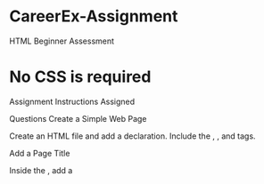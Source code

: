 # CareerEx-Assignment
 HTML Beginner Assessment 

# No CSS is required



Assignment Instructions
Assigned

Questions
Create a Simple Web Page

Create an HTML file and add a <!DOCTYPE html> declaration.
Include the <html>, <head>, and <body> tags.


Add a Page Title

Inside the <head>, add a <title> that says "My First Webpage".


Headings Practice

In the <body>, write six headings using <h1> to <h6>.
Each heading should describe your favorite hobbies (e.g., "Reading", "Playing Football").


Write a Paragraph About Yourself

Below the headings, write two paragraphs using the <p> tag.
The first paragraph should introduce yourself.
The second paragraph should describe what you learned in class.


Add a Local Image

Save an image inside your project folder (e.g., myphoto.jpg).
Display it on your web page using the <img> tag.
Add an alt description to the image.


Add an Image From the Internet

Find any picture on the internet (copy the image address).
Display it below your local image using the <img> tag.


Create an "About Me" Section

Use an <h2> heading that says "About Me".
Under the heading, add a paragraph and another image (your choice).


Create a "My Favorite Things" Section

Add an <h2> heading.
List your three favorite things using headings and images for each.
Each favorite thing should have a small description in a paragraph.


Save and Open Your Page in a Browser

Save your HTML file.
Open it in your browser and make sure all images and content show correctly.






📌 How to Submit Your Assignment:
Upload your project folder (the one that contains your HTML file and images) to Google Drive or GitHub.
Make sure the sharing settings allow anyone with the link to view or download it.
Share the link with me for submission.






